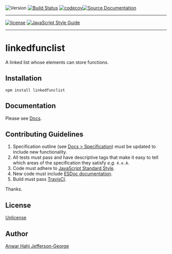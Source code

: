 ![Version](https://img.shields.io/github/package-json/v/anwarhahjjeffersongeorge/linkedfunclist/master.svg) [![Build Status](https://travis-ci.com/anwarhahjjeffersongeorge/linkedfunclist.svg?branch=master)](https://travis-ci.com/anwarhahjjeffersongeorge/linkedfunclist) [![codecov](https://codecov.io/gh/anwarhahjjeffersongeorge/linkedfunclist/branch/master/graph/badge.svg)](https://codecov.io/gh/anwarhahjjeffersongeorge/linkedfunclist)[![Source Documentation](https://anwarhahjjeffersongeorge.github.io/linkedfunclist/badge.svg)](https://anwarhahjjeffersongeorge.github.io/linkedfunclist/source.html)

------------

[![license](https://img.shields.io/github/license/anwarhahjjeffersongeorge/linkedfunclist.svg)]() [![JavaScript Style Guide](https://img.shields.io/badge/code_style-standard-blue.svg)](https://standardjs.com)

--------------

# linkedfunclist
A linked list whose elements can store functions.

## Installation

    npm install linkedfunclist

## Documentation

Please see [Docs](https://anwarhahjjeffersongeorge.github.io/linkedfunclist/).

## Contributing Guidelines
1. Specification outline (see [Docs > Specification](https://anwarhahjjeffersongeorge.github.io/linkedfunclist/manual/specification.html)) must be updated to include new functionality.
2. All tests must pass and have descriptive tags that make it easy to tell which areas of the specification  they satisfy _e.g._ `4.e.A`.
3. Code must adhere to [JavaScript Standard Style](https://standardjs.com).
4. New code must include [ESDoc documentation](https://esdoc.org/).
5. Build must pass [TravisCI](https://travis-ci.com/anwarhahjjeffersongeorge/linkedfunclist).

Thanks.

## License
[Unlicense](https://unlicense.org/)

## Author
[Anwar Hahj Jefferson-George](https://github.com/anwarhahjjeffersongeorge)

